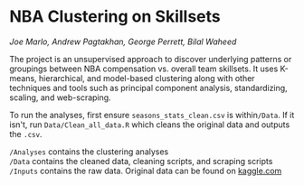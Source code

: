# NBA Clustering on Skillsets
_Joe Marlo, Andrew Pagtakhan, George Perrett, Bilal Waheed_

The project is an unsupervised approach to discover underlying patterns or groupings between NBA compensation vs.
overall team skillsets. It uses K-means, hierarchical, and model-based clustering along with other techniques and tools such as principal component analysis, standardizing, scaling, and web-scraping.

To run the analyses, first ensure `seasons_stats_clean.csv` is within`/Data`. If it isn't, run `Data/Clean_all_data.R` which cleans the original data and outputs the `.csv`.

`/Analyses` contains the clustering analyses  
`/Data` contains the cleaned data, cleaning scripts, and scraping scripts  
`/Inputs` contains the raw data. Original data can be found on [kaggle.com](https://www.kaggle.com/drgilermo/nba-players-stats)
